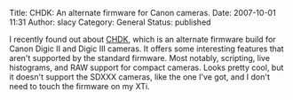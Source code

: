 Title: CHDK: An alternate firmware for Canon cameras.
Date: 2007-10-01 11:31
Author: slacy
Category: General
Status: published

I recently found out about
[CHDK](http://scratchpad.wikia.com/wiki/CHDK#Download), which is an
alternate firmware build for Canon Digic II and Digic III cameras. It
offers some interesting features that aren't supported by the standard
firmware. Most notably, scripting, live histograms, and RAW support for
compact cameras. Looks pretty cool, but it doesn't support the SDXXX
cameras, like the one I've got, and I don't need to touch the firmware
on my XTi.
